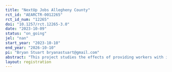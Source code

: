 ```yaml
---
title: "NextUp Jobs Allegheny County"
rct_id: "AEARCTR-0012265"
rct_id_num: "12265"
doi: "10.1257/rct.12265-3.0"
date: "2023-10-09"
status: "on_going"
jel: "nan"
start_year: "2023-10-10"
end_year: "2026-10-10"
pi: "Bryan Stuart bryanastuart@gmail.com"
abstract: "This project studies the effects of providing workers with information on relatively attractive occupations conditional on their past labor market experience, education, and preferences, as well as job search nudges. "
layout: registration
---
```


